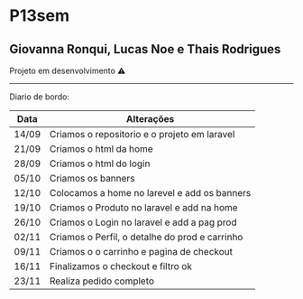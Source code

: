 # P13sem

## Giovanna Ronqui, Lucas Noe e Thais Rodrigues

Projeto em desenvolvimento ⚠️
____________________________________

Diario de bordo:

| Data  | Alterações                                    |
|-------|-----------------------------------------------|
| 14/09 | Criamos o repositorio e o projeto em laravel  |
| 21/09 | Criamos o html da home                        |
| 28/09 | Criamos o html do login                       |
| 05/10 | Criamos os banners                            |
| 12/10 | Colocamos a home no larevel e add os banners  |
| 19/10 | Criamos o Produto no laravel e add na home    |
| 26/10 | Criamos o Login no laravel e add a pag prod   |
| 02/11 | Criamos o Perfil, o detalhe do prod e carrinho|
| 09/11 | Criamos o o carrinho e pagina de checkout     |
| 16/11 | Finalizamos o checkout e filtro ok            |
| 23/11 | Realiza pedido completo                       |
